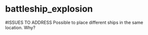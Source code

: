 # battleship_explosion


#ISSUES TO ADDRESS
Possible to place different ships in the same location.
Why?
